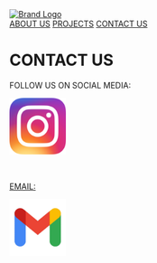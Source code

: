 <!DOCTYPE html>
<html>
    
<head>
    
<body>
    <nav>
        <div id="brand-logo">
            <a href="index.html" target="_self">
                <img src="images/igem-logo.png" alt="Brand Logo" />
            </a>
        </div>
        <div id="links" classes=".questrail-regular">
            <a href="about.html" target="_self">ABOUT US</a>
            <a href="projects.html" target="_self">PROJECTS</a>
            <a href="contact.html" target="_self">CONTACT US</a>
        </div>
    </nav>
<p>
    
<h1><b>CONTACT US</h1></b>
</p>


<main>
    <p>FOLLOW US ON SOCIAL MEDIA:</p>
<div class="container">
  <a href="https://www.instagram.com/umarylandigem/">
  <img class="image" src="insta.png" width ="100" height="100">
  <div class="overlay">
      
<p>
<br clear="right" />
</p>

<p>EMAIL:</p>
<div class="container">
  <a href="mailto:umarylandigem@gmail.com"> 
  <img class="image" src="mail.png" width ="100" height="100">
  <div class="overlay">
</main>

</body>

</html>
    


